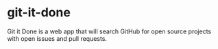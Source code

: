 # git-it-done
Git it Done is a web app that will search GitHub for open source projects with open issues and pull requests. 
